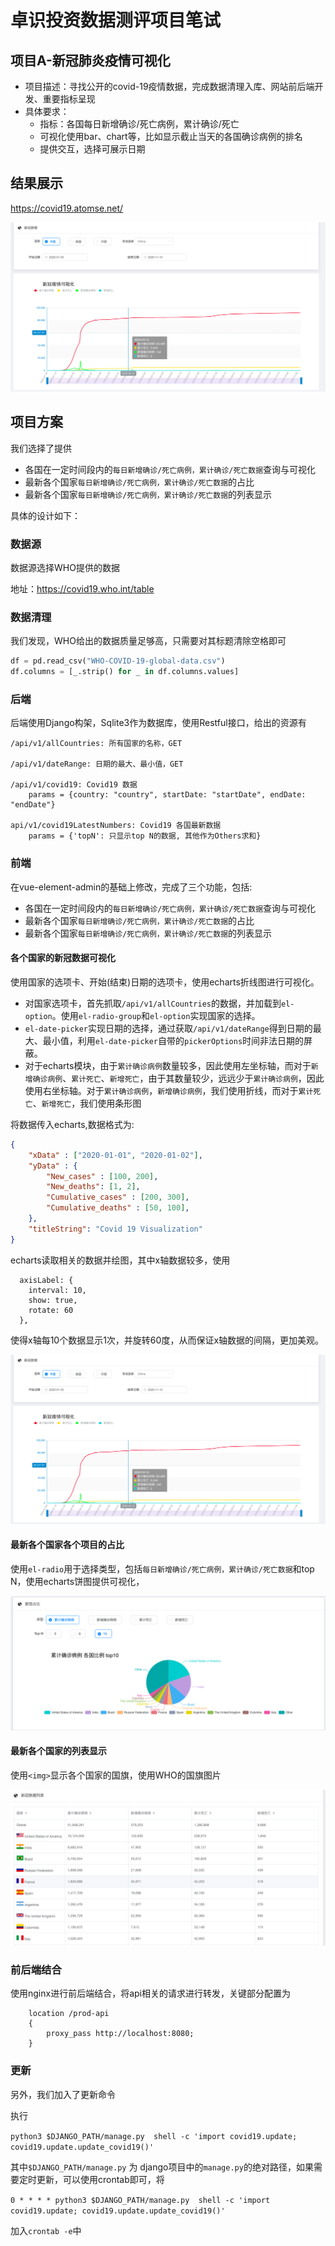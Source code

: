 # 卓识投资数据测评项目笔试


## 项目A-新冠肺炎疫情可视化

* 项目描述：寻找公开的covid-19疫情数据，完成数据清理入库、网站前后端开发、重要指标呈现
* 具体要求：
  * 指标：各国每日新增确诊/死亡病例，累计确诊/死亡
  * 可视化使用bar、chart等，比如显示截止当天的各国确诊病例的排名
  * 提供交互，选择可展示日期
  

## 结果展示

https://covid19.atomse.net/

![](covid19.png)
  
## 项目方案

我们选择了提供
* 各国在一定时间段内的`每日新增确诊/死亡病例，累计确诊/死亡数据`查询与可视化
* 最新各个国家`每日新增确诊/死亡病例，累计确诊/死亡数据`的占比
* 最新各个国家`每日新增确诊/死亡病例，累计确诊/死亡数据`的列表显示


具体的设计如下：


### 数据源


数据源选择WHO提供的数据

地址：https://covid19.who.int/table


### 数据清理


我们发现，WHO给出的数据质量足够高，只需要对其标题清除空格即可

```python
df = pd.read_csv("WHO-COVID-19-global-data.csv")
df.columns = [_.strip() for _ in df.columns.values]
```


### 后端

后端使用Django构架，Sqlite3作为数据库，使用Restful接口，给出的资源有

```
/api/v1/allCountries: 所有国家的名称，GET

/api/v1/dateRange: 日期的最大、最小值，GET

/api/v1/covid19: Covid19 数据
    params = {country: "country", startDate: "startDate", endDate: "endDate"}

api/v1/covid19LatestNumbers: Covid19 各国最新数据
    params = {'topN': 只显示top N的数据, 其他作为Others求和}
```

### 前端


在vue-element-admin的基础上修改，完成了三个功能，包括:
* 各国在一定时间段内的`每日新增确诊/死亡病例，累计确诊/死亡数据`查询与可视化
* 最新各个国家`每日新增确诊/死亡病例，累计确诊/死亡数据`的占比
* 最新各个国家`每日新增确诊/死亡病例，累计确诊/死亡数据`的列表显示


#### 各个国家的新冠数据可视化

使用国家的选项卡、开始(结束)日期的选项卡，使用echarts折线图进行可视化。

* 对国家选项卡，首先抓取`/api/v1/allCountries`的数据，并加载到`el-option`。使用`el-radio-group`和`el-option`实现国家的选择。
* `el-date-picker`实现日期的选择，通过获取`/api/v1/dateRange`得到日期的最大、最小值，利用`el-date-picker`自带的`pickerOptions`时间非法日期的屏蔽。
* 对于echarts模块，由于`累计确诊病例`数量较多，因此使用左坐标轴，而对于`新增确诊病例`、`累计死亡`、`新增死亡`，由于其数量较少，远远少于`累计确诊病例`，因此使用右坐标轴。对于`累计确诊病例`，`新增确诊病例`，我们使用折线，而对于`累计死亡`、`新增死亡`，我们使用条形图


将数据传入echarts,数据格式为:

```json
{
    "xData" : ["2020-01-01", "2020-01-02"],
    "yData" : {
        "New_cases" : [100, 200],
        "New_deaths": [1, 2],
        "Cumulative_cases" : [200, 300],
        "Cumulative_deaths" : [50, 100],
    },
    "titleString": "Covid 19 Visualization"
}

```


echarts读取相关的数据并绘图，其中x轴数据较多，使用


```vue
  axisLabel: {
    interval: 10,
    show: true,
    rotate: 60
  },
```
使得x轴每10个数据显示1次，并旋转60度，从而保证x轴数据的间隔，更加美观。

![](covid19.png)


#### 最新各个国家各个项目的占比

使用`el-radio`用于选择类型，包括`每日新增确诊/死亡病例，累计确诊/死亡数据`和top N，使用echarts饼图提供可视化，


![](covid19-2.png)

#### 最新各个国家的列表显示

使用`<img>`显示各个国家的国旗，使用WHO的国旗图片


![](covid19-3.png)


### 前后端结合

使用nginx进行前后端结合，将api相关的请求进行转发，关键部分配置为
```
    location /prod-api
    {
        proxy_pass http://localhost:8080;
    }
```

### 更新


另外，我们加入了更新命令

执行

`python3 $DJANGO_PATH/manage.py  shell -c 'import covid19.update; covid19.update.update_covid19()'`

其中`$DJANGO_PATH/manage.py` 为 django项目中的`manage.py`的绝对路径，如果需要定时更新，可以使用crontab即可，将

```0 * * * * python3 $DJANGO_PATH/manage.py  shell -c 'import covid19.update; covid19.update.update_covid19()'```

加入`crontab -e`中




